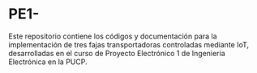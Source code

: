 # PE1-
Este repositorio contiene los códigos y documentación para la implementación de tres fajas transportadoras controladas mediante IoT, desarrolladas en el curso de Proyecto Electrónico 1 de Ingeniería Electrónica en la PUCP.
